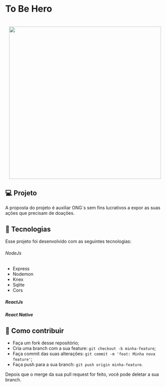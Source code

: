 # To Be Hero

<h1 align="center">
    <img alt="" title="" src=".github/print.png" width="480px" />
</h1>

## 💻 Projeto

A proposta do projeto é auxiliar ONG´s sem fins lucrativos a expor as suas ações que precisam de doações.

## :rocket: Tecnologias

Esse projeto foi desenvolvido com as seguintes tecnologias:

###### NodeJs

- Express
- Nodemon
- Knex
- Sqlite
- Cors

##### ReactJs

##### React Native

## 🤔 Como contribuir

- Faça um fork desse repositório;
- Cria uma branch com a sua feature: `git checkout -b minha-feature`;
- Faça commit das suas alterações: `git commit -m 'feat: Minha nova feature'`;
- Faça push para a sua branch: `git push origin minha-feature`.

Depois que o merge da sua pull request for feito, você pode deletar a sua branch.
